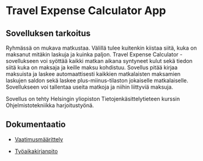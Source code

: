 # Travel Expense Calculator App

## Sovelluksen tarkoitus

Ryhmässä on mukava matkustaa. Välillä tulee kuitenkin kiistaa siitä, kuka on maksanut mitäkin laskuja ja kuinka paljon. Travel Expense Calculator -sovellukseen voi syöttää kaikki matkan aikana syntyneet kulut sekä tiedon siitä kuka on maksaja ja keille maksu kohdistuu. Sovellus pitää kirjaa maksuista ja laskee automaattisesti kaikkien matkalaisten maksamien laskujen saldon sekä laskee plus-miinus-tilaston jokaiselle matkalaiselle. Sovellukseen voi tallentaa useita matkoja ja niihin liittyviä maksuja.

Sovellus on tehty Helsingin yliopiston Tietojenkäsittelytieteen kurssin Ohjelmistotekniikka harjoitustyönä.

## Dokumentaatio

- [Vaatimusmäärittely](https://github.com/phuvio/ot-harjoitustyo/blob/main/travel-expense-calculator-app/dokumentaatio/vaatimusmaarittely.md)

- [Työaikakirjanpito](https://github.com/phuvio/ot-harjoitustyo/blob/main/travel-expense-calculator-app/dokumentaatio/tuntikirjanpito.md)
